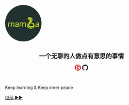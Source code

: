 <!-- _coverpage.md -->
<html lang="en">

<style>
        .content-item {
             text-align: center; /* 文字靠左对齐 */
        }

        .content-item > div {
            font-weight: bold;
            font-size: 20px;
            margin-bottom: 5px;
        }
</style>
<img src="./static/image/logo.png" width="120px" height="120px" title="哈喽 我是猛哥">

<div style="margin-top: 30px;"></div>
<div style="display: flex; align-content:center; justify-content: center;">
<div style="text-align: center;">
<div style="font-weight: bold; font-size: 20px; margin-bottom: 5px;">一个无聊的人做点有意思的事情</div>

[<img src="./static/image/gitee.png" width="20px" height="20px" title="Gitee">](https://gitee.com/bkhech)
[<img src="./static/image/github.png" width="20px" height="20px" title="Github">](https://github.com/guowenmeng)
</div>
</div>

<div style="margin-top: 30px;"></div>
</html>

Keep learning & Keep inner peace

[继续 ▶▶](/README.md)
